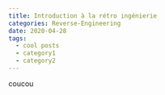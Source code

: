 ```yaml
---
title: Introduction à la rétro ingénierie
categories: Reverse-Engineering
date: 2020-04-28
tags:
  - cool posts
  - category1
  - category2
---
```


coucou
